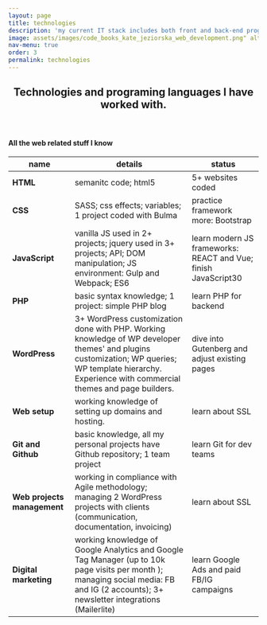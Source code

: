 ```yaml
---
layout: page
title: technologies
description: 'my current IT stack includes both front and back-end programming experience<br /> <br /> see the details'
image: assets/images/code_books_kate_jeziorska_web_development.png" alt="PHP code on the screen Kate Jeziorska web development" 
nav-menu: true
order: 3
permalink: technologies
---
```



<div id="main" class="alt">

 <section id="one">
	<div class="inner">
		<header class="major">
			<h1>Technologies and programing languages I have worked with.</h1>
		</header>
		<h4>All the web related stuff I know</h4>
		<div class="table-wrapper">
			<table class="alt">
				<thead>
					<tr>
						<th><strong>name</strong></th>
						<th>details</th>
						<th>status</th>
					</tr>
				</thead>
				<tbody>
					<tr>
						<td><strong>HTML</strong></td>
						<td>semanitc code; html5</td>
						<td>5+ websites coded</td>
					</tr>
					<tr>
						<td><strong>CSS</strong></td>
						<td>SASS; css effects; variables; 1 project coded with Bulma </td>
						<td>practice framework more: Bootstrap</td>
					</tr>
					<tr>
						<td><strong>JavaScript</strong></td>
						<td>vanilla JS used in 2+ projects; jquery used in 3+ projects; API; DOM manipulation; JS environment: Gulp and Webpack; ES6</td>
						<td>learn modern JS frameworks: REACT and Vue; finish JavaScript30</td>
					</tr>
					<tr>
						<td><strong>PHP</strong></td>
						<td>basic syntax knowledge; 1 project: simple PHP blog</td>
						<td>learn PHP for backend</td>
					</tr>
					<tr>
						<td><strong>WordPress</strong></td>
						<td>3+ WordPress customization done with PHP. Working knowledge of WP developer themes' and plugins customization; WP queries; WP template hierarchy. Experience with commercial themes and page builders.</td>
						<td>dive into Gutenberg and adjust existing pages</td>
					</tr>
					<tr>
						<td><strong>Web setup</strong></td>
						<td>working knowledge of setting up domains and hosting.</td>
						<td>learn about SSL</td>
					</tr>
					<tr>
						<td><strong>Git and Github</strong></td>
						<td>basic knowledge, all my personal projects have Github repository; 1 team project</td>
						<td>learn Git for dev teams</td>
					</tr>
					<tr>
						<td><strong>Web projects management</strong></td>
						<td>working in compliance with Agile methodology; managing 2 WordPress projects with clients (communication, documentation, invoicing)</td>
						<td>learn about SSL</td>
					</tr>
					<tr>
						<td><strong>Digital marketing</strong></td>
						<td>working knowledge of Google Analytics and Google Tag Manager (up to 10k page visits per month ); managing social media: FB and IG (2 accounts); 3+ newsletter integrations (Mailerlite)</td>
						<td>learn Google Ads and paid FB/IG campaigns</td>
					</tr>
				</tbody>
			</table>
		</div>
</div>

<!--<h3>Buttons</h3>
<ul class="actions">
	<li><a href="#" class="button special">Special</a></li>
	<li><a href="#" class="button">Default</a></li>
</ul>
<ul class="actions">
	<li><a href="#" class="button big">Big</a></li>
	<li><a href="#" class="button">Default</a></li>
	<li><a href="#" class="button small">Small</a></li>
</ul>
<ul class="actions">
	<li><a href="#" class="button special big">Big</a></li>
	<li><a href="#" class="button special">Default</a></li>
	<li><a href="#" class="button special small">Small</a></li>
</ul>
<ul class="actions fit">
	<li><a href="#" class="button special fit">Fit</a></li>
	<li><a href="#" class="button fit">Fit</a></li>
</ul>
<ul class="actions fit small">
	<li><a href="#" class="button special fit small">Fit + Small</a></li>
	<li><a href="#" class="button fit small">Fit + Small</a></li>
</ul>
<ul class="actions">
	<li><a href="#" class="button special icon fa-search">Icon</a></li>
	<li><a href="#" class="button icon fa-download">Icon</a></li>
</ul>
<ul class="actions">
	<li><span class="button special disabled">Special</span></li>
	<li><span class="button disabled">Default</span></li>
</ul>

<h3>Form</h3>

<form method="post" action="#">
	<div class="row uniform">
		<div class="6u 12u$(xsmall)">
			<input type="text" name="demo-name" id="demo-name" value="" placeholder="Name" />
		</div>
		<div class="6u$ 12u$(xsmall)">
			<input type="email" name="demo-email" id="demo-email" value="" placeholder="Email" />
		</div>
		<div class="12u$">
			<div class="select-wrapper">
				<select name="demo-category" id="demo-category">
					<option value="">- Category -</option>
					<option value="1">Manufacturing</option>
					<option value="1">Shipping</option>
					<option value="1">Administration</option>
					<option value="1">Human Resources</option>
				</select>
			</div>
		</div>

		<div class="4u 12u$(small)">
			<input type="radio" id="demo-priority-low" name="demo-priority" checked>
			<label for="demo-priority-low">Low</label>
		</div>
		<div class="4u 12u$(small)">
			<input type="radio" id="demo-priority-normal" name="demo-priority">
			<label for="demo-priority-normal">Normal</label>
		</div>
		<div class="4u$ 12u$(small)">
			<input type="radio" id="demo-priority-high" name="demo-priority">
			<label for="demo-priority-high">High</label>
		</div>

		<div class="6u 12u$(small)">
			<input type="checkbox" id="demo-copy" name="demo-copy">
			<label for="demo-copy">Email me a copy</label>
		</div>
		<div class="6u$ 12u$(small)">
			<input type="checkbox" id="demo-human" name="demo-human" checked>
			<label for="demo-human">I am a human</label>
		</div>

		<div class="12u$">
			<textarea name="demo-message" id="demo-message" placeholder="Enter your message" rows="6"></textarea>
		</div>

		<div class="12u$">
			<ul class="actions">
				<li><input type="submit" value="Send Message" class="special" /></li>
				<li><input type="reset" value="Reset" /></li>
			</ul>
		</div>
	</div>
</form>

<h3>Box</h3>
<div class="box">
	<p>Felis sagittis eget tempus primis in faucibus vestibulum. Blandit adipiscing eu felis iaculis volutpat ac adipiscing accumsan eu faucibus. Integer ac pellentesque praesent tincidunt felis sagittis eget. tempus euismod. Magna sed etiam ante ipsum primis in faucibus vestibulum. Blandit adipiscing eu ipsum primis in faucibus vestibulum. Blandit adipiscing eu felis iaculis volutpat ac adipiscing accumsan eu faucibus lorem ipsum.</p>
</div>

</div>
</div>

</div>-->
</section>

</div>
